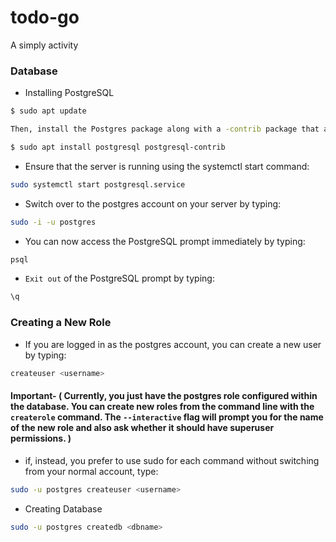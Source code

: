 # todo-go
A simply activity


### Database
* Installing PostgreSQL
```bash
$ sudo apt update

Then, install the Postgres package along with a -contrib package that adds some additional utilities and functionality:

$ sudo apt install postgresql postgresql-contrib
```
* Ensure that the server is running using the systemctl start command:
```bash
sudo systemctl start postgresql.service
```
* Switch over to the postgres account on your server by typing:
```bash
sudo -i -u postgres
```
* You can now access the PostgreSQL prompt immediately by typing:
```bash
psql
```
* `Exit out` of the PostgreSQL prompt by typing:
```bash
\q
```
###  Creating a New Role
* If you are logged in as the postgres account, you can create a new user by typing:
```bash
createuser <username>
```
#### Important- ( Currently, you just have the postgres role configured within the database. You can create new roles from the command line with the `createrole` command. The `--interactive` flag will prompt you for the name of the new role and also ask whether it should have superuser permissions. )

* if, instead, you prefer to use sudo for each command without switching from your normal account, type:
```bash
sudo -u postgres createuser <username>
```
* Creating Database
```bash
sudo -u postgres createdb <dbname>
```
